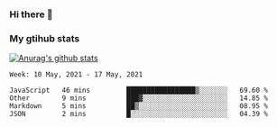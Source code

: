 ### Hi there 👋

### My gtihub stats

[![Anurag's github stats](https://github-readme-stats.vercel.app/api?username=gaozhidong)](https://github.com/gaozhidong/github-readme-stats)

<!--START_SECTION:waka-->
```text
Week: 10 May, 2021 - 17 May, 2021

JavaScript   46 mins         █████████████████▒░░░░░░░   69.60 % 
Other        9 mins          ███▓░░░░░░░░░░░░░░░░░░░░░   14.85 % 
Markdown     5 mins          ██▒░░░░░░░░░░░░░░░░░░░░░░   08.95 % 
JSON         2 mins          █░░░░░░░░░░░░░░░░░░░░░░░░   04.39 % 
```
<!--END_SECTION:waka-->
